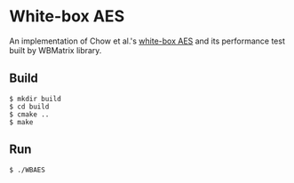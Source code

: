 # White-box AES

An implementation of Chow et al.'s [white-box AES](https://link.springer.com/chapter/10.1007/3-540-36492-7_17) and its performance test built by WBMatrix library.

## Build

```
$ mkdir build
$ cd build
$ cmake ..
$ make
```

## Run

```
$ ./WBAES
```